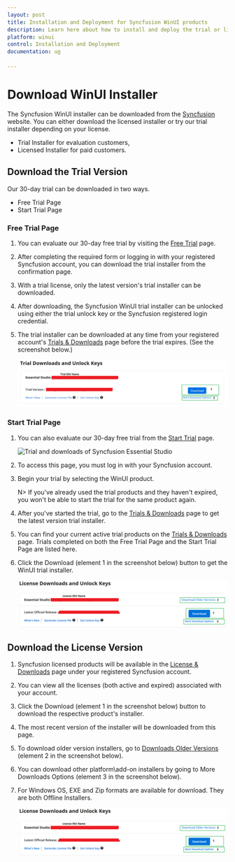 ```yaml
---
layout: post
title: Installation and Deployment for Syncfusion WinUI products
description: Learn here about how to install and deploy the trial or license version of Syncfusion WinUI components
platform: winui
control: Installation and Deployment
documentation: ug

---
```


# Download WinUI Installer

The Syncfusion WinUI installer can be downloaded from the [Syncfusion](https://www.syncfusion.com) website. You can either download the licensed installer or try our trial installer depending on your license. 

   -	Trial Installer for evaluation customers,
   -	Licensed Installer for paid customers.


## Download the Trial Version

Our 30-day trial can be downloaded in two ways.

   * Free Trial Page
   * Start Trial Page


### Free Trial Page

1. You can evaluate our 30-day free trial by visiting the [Free Trial](https://www.syncfusion.com/downloads) page.
2. After completing the required form or logging in with your registered Syncfusion account, you can download the trial installer from the confirmation page. 
3. With a trial license, only the latest version's trial installer can be downloaded.
4. After downloading, the Syncfusion WinUI trial installer can be unlocked using either the trial unlock key or the Syncfusion registered login credential.
5. The trial installer can be downloaded at any time from your registered account's [Trials & Downloads](https://www.syncfusion.com/account/manage-trials/downloads) page before the trial expires. (See the screenshot below.)
 
    ![Trial and downloads of Syncfusion Essential Studio](download-images/trail-download.png)

### Start Trial Page
1. You can also evaluate our 30-day free trial from the [Start Trial](https://www.syncfusion.com/account/manage-trials/start-trials) page.
   
   ![Trial and downloads of Syncfusion Essential Studio](start-trial-download.png)
   
2. To access this page, you must log in with your Syncfusion account.
3. Begin your trial by selecting the WinUI product. 

    N> If you've already used the trial products and they haven't expired, you won't be able to start the trial for the same product again.

4. After you've started the trial, go to the [Trials & Downloads](https://www.syncfusion.com/account/manage-trials/downloads) page to get the latest version trial installer. 
5. You can find your current active trial products on the [Trials & Downloads](https://www.syncfusion.com/account/manage-trials/downloads) page. Trials completed on both the Free Trial Page and the Start Trial Page are listed here.
6. Click the Download (element 1 in the screenshot below) button to get the WinUI trial installer.

    ![License and downloads of Syncfusion Essential Studio](download-images/license-installer.png)


## Download the License Version

1. Syncfusion licensed products will be available in the [License & Downloads](https://www.syncfusion.com/account/downloads) page under your registered Syncfusion account.
2. You can view all the licenses (both active and expired) associated with your account.
3. Click the Download (element 1 in the screenshot below) button to download the respective product's installer.
4. The most recent version of the installer will be downloaded from this page.
5. To download older version installers, go to [Downloads Older Versions](https://www.syncfusion.com/account/downloads/studio) (element 2 in the screenshot below).
6. You can download other platform\add-on installers by going to More Downloads Options (element 3 in the screenshot below).
7. For Windows OS, EXE and Zip formats are available for download. They are both Offline Installers.

    ![License and downloads of Syncfusion Essential Studio](download-images/license-download.png)